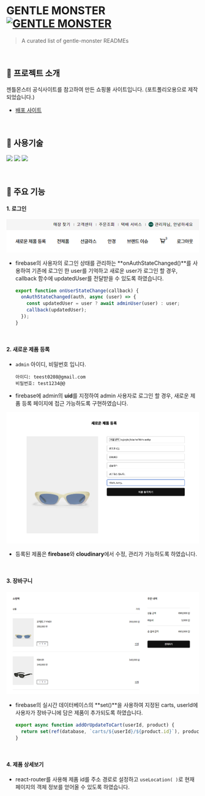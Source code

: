 # GENTLE MONSTER [![GENTLE MONSTER](https://cdn.jsdelivr.net/gh/sindresorhus/awesome@d7305f38d29fed78fa85652e3a63e154dd8e8829/media/badge.svg)](https://delicate-longma-d20402.netlify.app/)
> A curated list of gentle-monster READMEs

<br>

## 👀 프로젝트 소개

젠틀몬스터 공식사이트를 참고하여 만든 쇼핑몰 사이트입니다. (포트폴리오용으로 제작되었습니다.)
* [배포 사이트](https://delicate-longma-d20402.netlify.app/) 

<br>

## 📝 사용기술

<img src="https://img.shields.io/badge/React.js-3178C6?style=for-the-badge&logo=react&logoColor=white"/> <img src="https://img.shields.io/badge/-scss-FF4785?style=for-the-badge&logo=sass&logoColor=white" /> <img src="https://img.shields.io/badge/firebase-%23039BE5.svg?style=for-the-badge&logo=firebase" /> 

<br>

## 📍 주요 기능

#### 1. 로그인 

<img src="./public/images/github03.png" alt=" " />

* firebase의 사용자의 로그인 상태를 관리하는 **onAuthStateChanged()**를 사용하여 기존에 로그인 한 user를 기억하고 새로운 user가 로그인 할 경우, callback 함수에 updatedUser를 전달받을 수 있도록 하였습니다. 
    
    ```jsx
    export function onUserStateChange(callback) {
      onAuthStateChanged(auth, async (user) => {
        const updatedUser = user ? await adminUser(user) : user;
        callback(updatedUser);
      });
    }
    ```

<br>

#### 2. 새로운 제품 등록

* `admin` 아이디, 비밀번호 입니다.
    
    ```
    아이디: teest0208@gmail.com
    비밀번호: test1234@@
    ```
    
* firebase에 admin의 **uid**를 지정하여 admin 사용자로 로그인 할 경우, 새로운 제품 등록 페이지에 접근 가능하도록 구현하였습니다.

<img src="./public/images/github.png" alt=" " />

* 등록된 제품은 **firebase**와 **cloudinary**에서 수정, 관리가 가능하도록 하였습니다.

<br>

#### 3. 장바구니

<img src="./public/images/github02.png" alt=" " />

* firebase의 실시간 데이터베이스의 **set()**을 사용하여 지정된 carts, userId에 사용자가 장바구니에 담은 제품이 추가되도록 하였습니다.
    
    ```jsx
    export async function addOrUpdateToCart(userId, product) {
      return set(ref(database, `carts/${userId}/${product.id}`), product);
    }
    ```

<br>

#### 4. 제품 상세보기

* react-router를 사용해 제품 id를 주소 경로로 설정하고 `useLocation( )`로 현재 페이지의 객체 정보를 얻어올 수 있도록 하였습니다.

<br>
